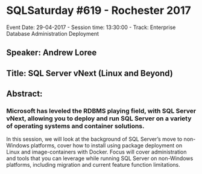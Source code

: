 # SQLSaturday #619 - Rochester 2017
Event Date: 29-04-2017 - Session time: 13:30:00 - Track: Enterprise Database Administration  Deployment
## Speaker: Andrew Loree
## Title: SQL Server vNext (Linux and Beyond)
## Abstract:
### Microsoft has leveled the RDBMS playing field, with SQL Server vNext, allowing you to deploy and run SQL Server on a variety of operating systems and container solutions.

In this session, we will look at the background of SQL Server’s move to non-Windows platforms, cover how to install using package deployment on Linux and image-containers with Docker.  Focus will cover administration and tools that you can leverage while running SQL Server on non-Windows platforms, including migration and current feature function limitations.

